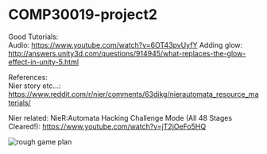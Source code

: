 # COMP30019-project2

Good Tutorials: <br>
Audio: https://www.youtube.com/watch?v=6OT43pvUyfY
Adding glow: http://answers.unity3d.com/questions/914945/what-replaces-the-glow-effect-in-unity-5.html

References: <br>
Nier story etc...: https://www.reddit.com/r/nier/comments/63dikg/nierautomata_resource_materials/


Nier related:
NieR:Automata Hacking Challenge Mode (All 48 Stages Cleared!):
https://www.youtube.com/watch?v=jT2jOeFo5HQ

![rough game plan](https://user-images.githubusercontent.com/23565753/30105781-f55da60c-933c-11e7-8a7d-7c6df8f4af2b.png)

